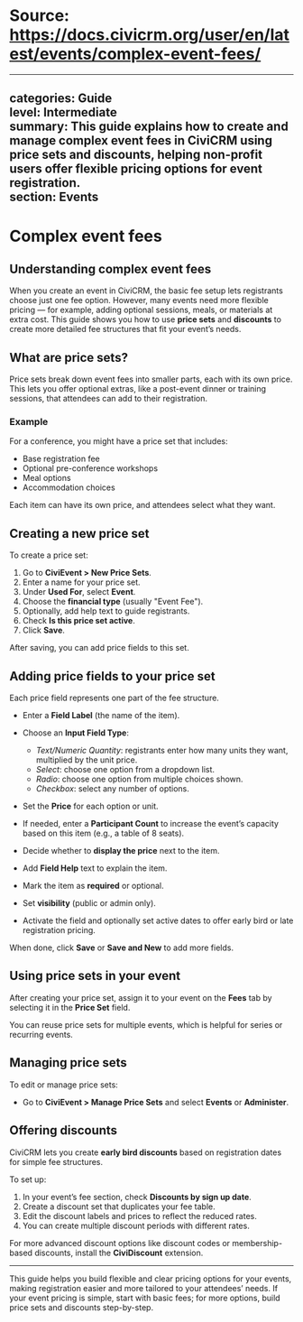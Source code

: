 # Source: https://docs.civicrm.org/user/en/latest/events/complex-event-fees/

---
categories: Guide  
level: Intermediate  
summary: This guide explains how to create and manage complex event fees in CiviCRM using price sets and discounts, helping non-profit users offer flexible pricing options for event registration.  
section: Events  
---

# Complex event fees

## Understanding complex event fees

When you create an event in CiviCRM, the basic fee setup lets registrants choose just one fee option. However, many events need more flexible pricing — for example, adding optional sessions, meals, or materials at extra cost. This guide shows you how to use **price sets** and **discounts** to create more detailed fee structures that fit your event’s needs.

## What are price sets?

Price sets break down event fees into smaller parts, each with its own price. This lets you offer optional extras, like a post-event dinner or training sessions, that attendees can add to their registration.

### Example

For a conference, you might have a price set that includes:

- Base registration fee  
- Optional pre-conference workshops  
- Meal options  
- Accommodation choices  

Each item can have its own price, and attendees select what they want.

## Creating a new price set

To create a price set:

1. Go to **CiviEvent > New Price Sets**.  
2. Enter a name for your price set.  
3. Under **Used For**, select **Event**.  
4. Choose the **financial type** (usually "Event Fee").  
5. Optionally, add help text to guide registrants.  
6. Check **Is this price set active**.  
7. Click **Save**.

After saving, you can add price fields to this set.

## Adding price fields to your price set

Each price field represents one part of the fee structure.

- Enter a **Field Label** (the name of the item).  
- Choose an **Input Field Type**:  
  - *Text/Numeric Quantity*: registrants enter how many units they want, multiplied by the unit price.  
  - *Select*: choose one option from a dropdown list.  
  - *Radio*: choose one option from multiple choices shown.  
  - *Checkbox*: select any number of options.  

- Set the **Price** for each option or unit.  
- If needed, enter a **Participant Count** to increase the event’s capacity based on this item (e.g., a table of 8 seats).  
- Decide whether to **display the price** next to the item.  
- Add **Field Help** text to explain the item.  
- Mark the item as **required** or optional.  
- Set **visibility** (public or admin only).  
- Activate the field and optionally set active dates to offer early bird or late registration pricing.

When done, click **Save** or **Save and New** to add more fields.

## Using price sets in your event

After creating your price set, assign it to your event on the **Fees** tab by selecting it in the **Price Set** field.

You can reuse price sets for multiple events, which is helpful for series or recurring events.

## Managing price sets

To edit or manage price sets:

- Go to **CiviEvent > Manage Price Sets** and select **Events** or **Administer**.

## Offering discounts

CiviCRM lets you create **early bird discounts** based on registration dates for simple fee structures.

To set up:

1. In your event’s fee section, check **Discounts by sign up date**.  
2. Create a discount set that duplicates your fee table.  
3. Edit the discount labels and prices to reflect the reduced rates.  
4. You can create multiple discount periods with different rates.

For more advanced discount options like discount codes or membership-based discounts, install the **CiviDiscount** extension.

---

This guide helps you build flexible and clear pricing options for your events, making registration easier and more tailored to your attendees’ needs. If your event pricing is simple, start with basic fees; for more options, build price sets and discounts step-by-step.